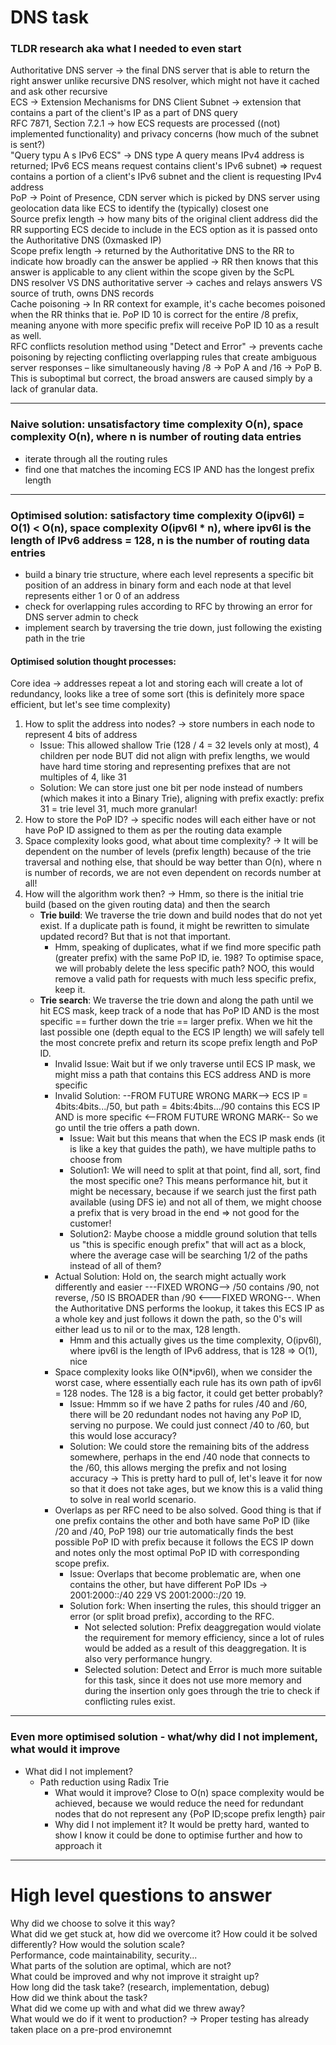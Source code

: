 # DNS task

### TLDR research aka what I needed to even start

Authoritative DNS server -> the final DNS server that is able to return the right answer unlike recursive DNS resolver, which might not have it cached and ask other recursive <br>
ECS -> Extension Mechanisms for DNS Client Subnet -> extension that contains a part of the client's IP as a part of DNS query <br>
RFC 7871, Section 7.2.1 -> how ECS requests are processed ((not) implemented functionality) and privacy concerns (how much of the subnet is sent?) <br>
"Query typu A s IPv6 ECS" -> DNS type A query means IPv4 address is returned; IPv6 ECS means request contains client's IPv6 subnet) => request contains a portion of a client's IPv6 subnet and the client is requesting IPv4 address <br>
PoP -> Point of Presence, CDN server which is picked by DNS server using geolocation data like ECS to identify the (typically) closest one <br>
Source prefix length -> how many bits of the original client address did the RR supporting ECS decide to include in the ECS option as it is passed onto the Authoritative DNS (0xmasked IP) <br>
Scope prefix length -> returned by the Authoritative DNS to the RR to indicate how broadly can the answer be applied -> RR then knows that this answer is applicable to any client within the scope given by the ScPL <br>
DNS resolver VS DNS authoritative server -> caches and relays answers VS source of truth, owns DNS records <br>
Cache poisoning -> In RR context for example, it's cache becomes poisoned when the RR thinks that ie. PoP ID 10 is correct for the entire /8 prefix, meaning anyone with more specific prefix will receive PoP ID 10 as a result as well. <br>
RFC conflicts resolution method using "Detect and Error" -> prevents cache poisoning by rejecting conflicting overlapping rules that create ambiguous server responses – like simultaneously having /8 -> PoP A and /16 -> PoP B. This is suboptimal but correct, the broad answers are caused simply by a lack of granular data.

---

### Naive solution: unsatisfactory time complexity O(n), space complexity O(n), where n is number of routing data entries
- iterate through all the routing rules
- find one that matches the incoming ECS IP AND has the longest prefix length

---

### Optimised solution: satisfactory time complexity O(ipv6l) = O(1) < O(n), space complexity O(ipv6l * n), where ipv6l is the length of IPv6 address = 128, n is the number of routing data entries
- build a binary trie structure, where each level represents a specific bit position of an address in binary form and each node at that level represents either 1 or 0 of an address
- check for overlapping rules according to RFC by throwing an error for DNS server admin to check
- implement search by traversing the trie down, just following the existing path in the trie

#### Optimised solution thought processes:
Core idea -> addresses repeat a lot and storing each will create a lot of redundancy, looks like a tree of some sort (this is definitely more space efficient, but let's see time complexity)

1. How to split the address into nodes? -> store numbers in each node to represent 4 bits of address
   - Issue: This allowed shallow Trie (128 / 4 = 32 levels only at most), 4 children per node BUT did not align with prefix lengths, we would have hard time storing and representing prefixes that are not multiples of 4, like 31
   - Solution: We can store just one bit per node instead of numbers (which makes it into a Binary Trie), aligning with prefix exactly: prefix 31 = trie level 31, much more granular!
2. How to store the PoP ID? -> specific nodes will each either have or not have PoP ID assigned to them as per the routing data example
3. Space complexity looks good, what about time complexity? -> It will be dependent on the number of levels (prefix length) because of the trie traversal and nothing else, that should be way better than O(n), where n is number of records, we are not even dependent on records number at all!
4. How will the algorithm work then? -> Hmm, so there is the initial trie build (based on the given routing data) and then the search
   - **Trie build**: We traverse the trie down and build nodes that do not yet exist. If a duplicate path is found, it might be rewritten to simulate updated record? But that is not that important.
     - Hmm, speaking of duplicates, what if we find more specific path (greater prefix) with the same PoP ID, ie. 198? To optimise space, we will probably delete the less specific path? NOO, this would remove a valid path for requests with much less specific prefix, keep it.
   - **Trie search**: We traverse the trie down and along the path until we hit ECS mask, keep track of a node that has PoP ID AND is the most specific == further down the trie == larger prefix. When we hit the last possible one (depth equal to the ECS IP length) we will safely tell the most concrete prefix and return its scope prefix length and PoP ID.
     - Invalid Issue: Wait but if we only traverse until ECS IP mask, we might miss a path that contains this ECS address AND is more specific
     - Invalid Solution: --FROM FUTURE WRONG MARK--> ECS IP = 4bits:4bits.../50, but path = 4bits:4bits.../90 contains this ECS IP AND is more specific <--FROM FUTURE WRONG MARK-- So we go until the trie offers a path down.
       - Issue: Wait but this means that when the ECS IP mask ends (it is like a key that guides the path), we have multiple paths to choose from
       - Solution1: We will need to split at that point, find all, sort, find the most specific one? This means performance hit, but it might be necessary, because if we search just the first path available (using DFS ie) and not all of them, we might choose a prefix that is very broad in the end => not good for the customer!
       - Solution2: Maybe choose a middle ground solution that tells us "this is specific enough prefix" that will act as a block, where the average case will be searching 1/2 of the paths instead of all of them?
     - Actual Solution: Hold on, the search might actually work differently and easier ---FIXED WRONG--> /50 contains /90, not reverse, /50 IS BROADER than /90 <---FIXED WRONG--. When the Authoritative DNS performs the lookup, it takes this ECS IP as a whole key and just follows it down the path, so the 0's will either lead us to nil or to the max, 128 length. 
       - Hmm and this actually gives us the time complexity, O(ipv6l), where ipv6l is the length of IPv6 address, that is 128 => O(1), nice
     - Space complexity looks like O(N*ipv6l), when we consider the worst case, where essentially each rule has its own path of ipv6l = 128 nodes. The 128 is a big factor, it could get better probably?
       - Issue: Hmmm so if we have 2 paths for rules /40 and /60, there will be 20 redundant nodes not having any PoP ID, serving no purpose. We could just connect /40 to /60, but this would lose accuracy?
       - Solution: We could store the remaining bits of the address somewhere, perhaps in the end /40 node that connects to the /60, this allows merging the prefix and not losing accuracy -> This is pretty hard to pull of, let's leave it for now so that it does not take ages, but we know this is a valid thing to solve in real world scenario.
     - Overlaps as per RFC need to be also solved. Good thing is that if one prefix contains the other and both have same PoP ID (like /20 and /40, PoP 198) our trie automatically finds the best possible PoP ID with prefix because it follows the ECS IP down and notes only the most optimal PoP ID with corresponding scope prefix.
       - Issue: Overlaps that become problematic are, when one contains the other, but have different PoP IDs -> 2001:2000::/40 229 VS 2001:2000::/20 19.
       - Solution fork: When inserting the rules, this should trigger an error (or split broad prefix), according to the RFC.
         - Not selected solution: Prefix deaggregation would violate the requirement for memory efficiency, since a lot of rules would be added as a result of this deaggregation. It is also very performance hungry. 
         - Selected solution: Detect and Error is much more suitable for this task, since it does not use more memory and during the insertion only goes through the trie to check if conflicting rules exist. 

---

### Even more optimised solution - what/why did I not implement, what would it improve
- What did I not implement?
  - Path reduction using Radix Trie
    - What would it improve? Close to O(n) space complexity would be achieved, because we would reduce the need for redundant nodes that do not represent any {PoP ID;scope prefix length} pair
    - Why did I not implement it? It would be pretty hard, wanted to show I know it could be done to optimise further and how to approach it
---

# High level questions to answer

Why did we choose to solve it this way?<br>
What did we get stuck at, how did we overcome it? How could it be solved differently?
How would the solution scale?<br>
Performance, code maintainability, security...<br>
What parts of the solution are optimal, which are not?<br>
What could be improved and why not improve it straight up?<br>
How long did the task take? (research, implementation, debug)<br>
How did we think about the task?<br>
What did we come up with and what did we threw away?<br>
What would we do if it went to production? -> Proper testing has already taken place on a pre-prod environemnt<br>